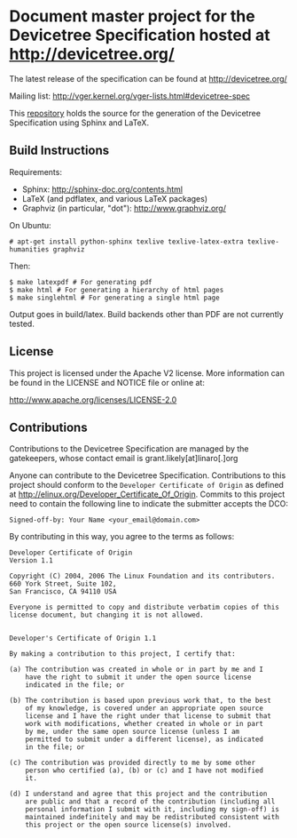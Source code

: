 # Document master project for the Devicetree Specification hosted at http://devicetree.org/ #

The latest release of the specification can be found at http://devicetree.org/

Mailing list: http://vger.kernel.org/vger-lists.html#devicetree-spec

This [repository](https://github.com/devicetree-org/devicetree-specification) holds the source for the generation of the Devicetree Specification using Sphinx and LaTeX. 

## Build Instructions ##

Requirements:
* Sphinx: http://sphinx-doc.org/contents.html
* LaTeX (and pdflatex, and various LaTeX packages)
* Graphviz (in particular, "dot"): http://www.graphviz.org/

On Ubuntu:

`# apt-get install python-sphinx texlive texlive-latex-extra texlive-humanities graphviz`

Then:

```
$ make latexpdf # For generating pdf
$ make html # For generating a hierarchy of html pages
$ make singlehtml # For generating a single html page
```

Output goes in build/latex. Build backends other than PDF are not
currently tested.

## License ##
This project is licensed under the Apache V2 license. More information can be found 
in the LICENSE and NOTICE file or online at:

http://www.apache.org/licenses/LICENSE-2.0

## Contributions ##
Contributions to the Devicetree Specification are managed by the gatekeepers, whose contact email is grant.likely[at]linaro[.]org

Anyone can contribute to the Devicetree Specification. Contributions to this project should conform 
to the `Developer Certificate of Origin` as defined at http://elinux.org/Developer_Certificate_Of_Origin. 
Commits to this project need to contain the following line to indicate the submitter accepts the DCO:
```
Signed-off-by: Your Name <your_email@domain.com>
```
By contributing in this way, you agree to the terms as follows:
```
Developer Certificate of Origin
Version 1.1

Copyright (C) 2004, 2006 The Linux Foundation and its contributors.
660 York Street, Suite 102,
San Francisco, CA 94110 USA

Everyone is permitted to copy and distribute verbatim copies of this
license document, but changing it is not allowed.


Developer's Certificate of Origin 1.1

By making a contribution to this project, I certify that:

(a) The contribution was created in whole or in part by me and I
    have the right to submit it under the open source license
    indicated in the file; or

(b) The contribution is based upon previous work that, to the best
    of my knowledge, is covered under an appropriate open source
    license and I have the right under that license to submit that
    work with modifications, whether created in whole or in part
    by me, under the same open source license (unless I am
    permitted to submit under a different license), as indicated
    in the file; or

(c) The contribution was provided directly to me by some other
    person who certified (a), (b) or (c) and I have not modified
    it.

(d) I understand and agree that this project and the contribution
    are public and that a record of the contribution (including all
    personal information I submit with it, including my sign-off) is
    maintained indefinitely and may be redistributed consistent with
    this project or the open source license(s) involved.
```

